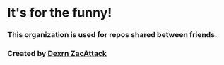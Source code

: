 # It's for the funny!
### This organization is used for repos shared between friends.
### Created by [Dexrn ZacAttack](https://github.com/DexrnZacAttack)
